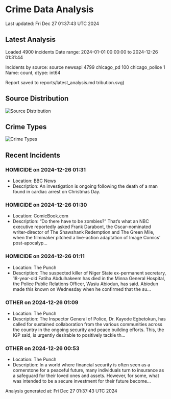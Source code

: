 # Crime Data Analysis
Last updated: Fri Dec 27 01:37:43 UTC 2024

## Latest Analysis

Loaded 4900 incidents
Date range: 2024-01-01 00:00:00 to 2024-12-26 01:31:44

Incidents by source:
source
newsapi           4799
chicago_pd         100
chicago_police       1
Name: count, dtype: int64

Report saved to reports/latest_analysis.md
tribution.svg)

## Source Distribution
![Source Distribution](images/source_distribution.svg)

## Crime Types
![Crime Types](images/crime_types.svg)

## Recent Incidents

### HOMICIDE on 2024-12-26 01:31
- Location: BBC News
- Description: An investigation is ongoing following the death of a man found in cardiac arrest on Christmas Day.


### HOMICIDE on 2024-12-26 01:30
- Location: ComicBook.com
- Description: “Do there have to be zombies?” That’s what an NBC executive reportedly asked Frank Darabont, the Oscar-nominated writer-director of The Shawshank Redemption and The Green Mile, when the filmmaker pitched a live-action adaptation of Image Comics’ post-apocalyp…


### HOMICIDE on 2024-12-26 01:11
- Location: The Punch
- Description: The suspected killer of Niger State ex-permanent secretary, 18-year-old Fatiha Abdulhakeem has died in the Minna General Hospital, the Police Public Relations Officer, Wasiu Abiodun, has said. Abiodun made this known on Wednesday when he confirmed that the su…


### OTHER on 2024-12-26 01:09
- Location: The Punch
- Description: The Inspector General of Police, Dr. Kayode Egbetokun, has called for sustained collaboration from the various communities across the country in the ongoing security and peace building efforts. This, the IGP said, is urgently desirable to positively tackle th…


### OTHER on 2024-12-26 00:53
- Location: The Punch
- Description: In a world where financial security is often seen as a cornerstone for a peaceful future, many individuals turn to insurance as a safeguard for their loved ones and assets. However, for some, what was intended to be a secure investment for their future become…

Analysis generated at: Fri Dec 27 01:37:43 UTC 2024
